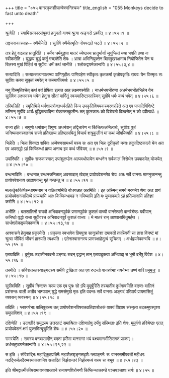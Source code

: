 +++
title = "०५५ वानरकृतशीघ्रान्वेषणनिश्चयः"
title_english = "055 Monkeys decide to fast unto death"

+++


श्रुत्वेति । स्वामिसत्कारसंयुक्तं हनुमतो वाक्यं श्रुत्वा अङ्गदो ऽब्रवीत्
 ॥  ४।५५।१ ॥   

  

तद्वचनाकारमाह-- स्थैर्यमिति । सुग्रीवे स्थैर्यप्रभृतिः नोपपद्यते घटते  ॥ 
४।५५।२ ॥   

  

तत्र हेतुं वदन्नाह भ्रातुरिति । धर्मेण धर्मबुद्ध्या मातरं ज्येष्ठस्य
भ्रातुर्भार्यां जुगुप्सितं यथा भवति तथा यः स्वीकरोति । युद्धाय युद्धं
कर्तुं गच्छतेति शेषः । भ्रात्रा अभिनियुक्तेन बिलमुखरक्षणाय नियोजितेन येन
च बिलस्य मुखं पिहितं स सुग्रीवः धर्मं कथं जानीते । श्लोकद्वयमेकान्वयि  ॥ 
४।५५।३,४  ॥   

  

सत्यादिति । सत्यात्सत्यमवलम्ब्य पाणिगृहीतः पाणिग्रहेण स्वीकृतः कृतकर्मा
कृतोपकृतिः राघवः येन विस्मृतः सः सुग्रीवः कस्य सुकृतं स्मरेत् न
कस्यापीत्यर्थः  ॥  ४।५५।५  ॥   

  

ननु विस्मृतिश्चेत् कथं वयं प्रेषिताः इत्यत आह लक्ष्मणस्येति ।
नाधर्मभयभीरुणा अधर्मभयभीतभिन्नेन येन सुग्रीवेण लक्ष्मणस्य भयेन हेतुना
सीतां मार्गितुं स्वयमादिष्टास्तस्मिन् सुग्रीवे धर्मः कथं भवेत्  ॥  ४।५५।६
 ॥   

  

तस्मिन्निति । स्मृतिभिन्ने धर्मशास्त्रोक्तधर्मरहिते किंच
उपकृतिविषयकस्मरणरहिते अत एव पापादिविशिष्टे तस्मिन् सुग्रीवे आर्यः
बुद्धिमत्वादिना श्रेष्ठस्तत्कुलीनः तत् कुलजातः को विशेषतो विश्वसेत् न को
ऽपीत्यर्थः  ॥  ४।५५।७  ॥   

  

राज्य इति । सगुणो धर्मावान् विगुणः अधर्मवान् तद्विचारेण न
किंचित्फलमित्यर्थः, सुग्रीवः पुत्रं जनिष्यमाणस्वतनयं राज्ये प्रतिष्ठाप्य
प्रतिष्ठापयितुं विचार्य शत्रुकुलीनं मां कथं जीवयिष्यति  ॥  ४।५५।८  ॥   

  

भिन्नेति । भिन्ना विनष्टा शक्तिः अन्वेषणसामर्थ्यं यस्य सः अत एव भिन्नः
दूरीकृतो मन्त्रः तदुपदिष्टकालो येन अत एव अपराद्धो ऽहं किष्किन्धां
प्राप्य अनाथ इव कथं जीवेयम्  ॥  ४।५५।९  ॥   

  

उपांश्विति । सुग्रीवः राजकारणात् उपांशुदण्डेन अल्पवधोपायेन बन्धनेन
सर्वकालं निरोधेन उपपादयेत् योजयेत्  ॥  ४।५५।१०  ॥   

  

बन्धनादिति । बन्धनात् बन्धनजनितात् अवसादात् खेदात् प्रायोपवेशनमेव श्रेयः
अतः सर्वे वानराः मामनुजानन्तु प्रायोपवेशनाय आज्ञापयन्तु गृहं गच्छन्तु च
 ॥  ४।५५।११ ॥   

  

मत्कर्तृककिष्किन्धागमनाय न यतितव्यमिति बोधयन्नाह अहमिति । इह अस्मिन्
समये मरणमेव श्रेयः अतः प्रायं प्रायोपवेशनमासिष्ये प्राप्स्यामि अतः
किष्किन्धामहं न गमिष्यामि इति वः युष्माकमग्रे ऽहं प्रतिजानामि प्रतिज्ञां
करोमि  ॥  ४।५५।१२  ॥   

  

अभीति । बलशालिनौ राघवौ अभिवादनपूर्वकं प्रणामपूर्वकं कुशलं वाच्यौ
वानरेश्वरो वानरेश्रेष्ठः यवीयान् कनिष्ठो वृद्धो राजा सुग्रीवश्च
अभिवादनपूर्वं कुशलं वाच्यः । मे मातरं राम् आश्वासयितुमर्हथ ।
सार्धश्लोकद्वयमेकान्वयि  ॥  ४।५५।१३,१४ ॥   

  

आश्वासने हेतुमाह प्रकृत्येति । प्रकृत्या स्वभावेन प्रियपुत्रा सानुक्रोशा
दयावती तपस्विनी सा तारा विनष्टं मां श्रुत्वा जीवितं जीवनं हास्यति
त्यक्ष्यति । एतेनाश्वासनस्य प्राणरक्षाहेतुत्वं सूचितम् ।
अर्धद्वयमेकान्वयि  ॥  ४।५५।१५  ॥   

  

एतावदिति । दुर्मुखः उदासीनवदनो ऽङ्गदः रुदन् वृद्धान् तान् एतावदुक्त्वा
अभिवाद्य च भूमौ दर्भेषु विवेश  ॥  ४।५५।१६  ॥   

  

तस्येति । संविशतस्तस्याङ्गदस्य समीपे दुःखिताः अत एव रुदन्तो वानरर्षभाः
नयनेभ्यः उष्णं वारि प्रमुमुचुः  ॥  ४।५५।१७  ॥   

  

सुग्रीवमिति । सुग्रीवं निन्दन्तः यस्य एक एव पुत्रः सो ऽपि मुमूर्षुरिति
तस्यातीव दुर्भगत्वमिति वदन्तः वालिनं प्रशंसन्तः वाली अतीव भाग्यवान्
युद्धे रामसंमुखे मृतः इति वदन्तः सर्वे वानराः अङ्गदं परिवार्य
प्रायमासितुं व्यवसन् व्यवस्यन्  ॥  ४।५५।१८  ॥   

  

तदिति । प्लवगर्षभाः वालिपुत्रस्य तत् प्रायोपवेशनविषयकप्रतिज्ञाबोधकं
वाक्यं विज्ञाय संस्मृत्य उदकमुपस्पृश्य समुपाविशन्  ॥  ४।५५।१९  ॥   

  

दक्षिणेति । उदक्तीरं समुद्रस्य उत्तरतटं समाश्रिताः दक्षिणाग्रेषु दर्भेषु
संस्थिताः इति शेषः, मुमूर्षवो हरिश्रेष्ठाः एतत् प्रायोपवेशनं क्षमं
युक्तमित्यूचुरिति शेषः  ॥  ४।५५।२० ॥   

  

रामस्येति । रामस्य वनवासादीन् वदतां हरीणां वानराणां भयं
वक्ष्यमाणभीतिरागतं प्राप्तम् । अर्धचतुष्टयमेकान्वयि  ॥  ४।५५।२१,२२  ॥   

  

स इति । संविशद्भिः महाद्रिकूटप्रतिमैः महाशैलशृङ्गसदृशैः प्लवङ्गमैः सः
वानरसमीपवतीं महीधरः नदद्भिर्जलदैरम्बरमाकाशमिव सन्नादितं निर्झरान्तरं
निर्झरमध्यं यस्य सः बभूव  ॥  ४।५५।२३  ॥   

  

इति श्रीमद्वाल्मीकीयरामायणव्याख्याने रामायणशिरोमणौ किष्किन्धाकाण्डे
पञ्चपञ्चाशः सर्गः  ॥  ४।५५  ॥   

  


